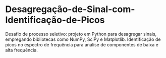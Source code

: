 # Desagregação-de-Sinal-com-Identificação-de-Picos
Desafio de processo seletivo: projeto em Python para desagregar sinais, empregando bibliotecas como NumPy, SciPy e Matplotlib. Identificação de picos no espectro de frequência para análise de componentes de baixa e alta frequência.
